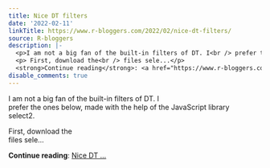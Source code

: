 ```yaml
---
title: Nice DT filters
date: '2022-02-11'
linkTitle: https://www.r-bloggers.com/2022/02/nice-dt-filters/
source: R-bloggers
description: |-
  <p>I am not a big fan of the built-in filters of DT. I<br /> prefer the ones below, made with the help of the JavaScript library<br /> select2.</p>
  <p> First, download the<br /> files sele...</p>
  <strong>Continue reading</strong>: <a href="https://www.r-bloggers.com/2022/02/nice-dt-filters/">Nice DT ...
disable_comments: true
---
```

<p>I am not a big fan of the built-in filters of DT. I<br /> prefer the ones below, made with the help of the JavaScript library<br /> select2.</p>
<p> First, download the<br /> files sele...</p>
<strong>Continue reading</strong>: <a href="https://www.r-bloggers.com/2022/02/nice-dt-filters/">Nice DT ...